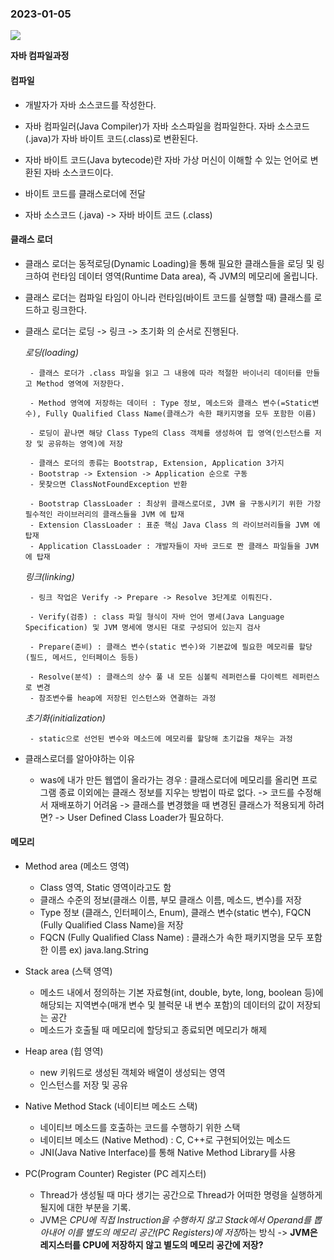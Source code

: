 ### 2023-01-05

![](https://goodgid.github.io/assets/img/java/Java-JVM_1.png)

<b>자바 컴파일과정</b>

#### 컴파일

 - 개발자가 자바 소스코드를 작성한다.
   
 - 자바 컴파일러(Java Compiler)가 자바 소스파일을 컴파일한다. 자바 소스코드(.java)가 자바 바이트 코드(.class)로 변환된다.
 
 - 자바 바이트 코드(Java bytecode)란 자바 가상 머신이 이해할 수 있는 언어로 변환된 자바 소스코드이다.

 - 바이트 코드를 클래스로더에 전달

 - 자바 소스코드 (.java) -> 자바 바이트 코드 (.class)

#### 클래스 로더

 - 클래스 로더는 동적로딩(Dynamic Loading)을 통해 필요한 클래스들을 로딩 및 링크하여 런타임 데이터 영역(Runtime Data area), 즉 JVM의 메모리에 올립니다.

 - 클래스 로더는 컴파일 타임이 아니라 런타임(바이트 코드를 실행할 때) 클래스를 로드하고 링크한다.

 - 클래스 로더는 로딩 -> 링크 -> 초기화 의 순서로 진행된다.

    *로딩(loading)*

        - 클래스 로더가 .class 파일을 읽고 그 내용에 따라 적절한 바이너리 데이터를 만들고 Method 영역에 저장한다.
        
        - Method 영역에 저장하는 데이터 : Type 정보, 메소드와 클래스 변수(=Static변수), Fully Qualified Class Name(클래스가 속한 패키지명을 모두 포함한 이름)

        - 로딩이 끝나면 해당 Class Type의 Class 객체를 생성하여 힙 영역(인스턴스를 저장 및 공유하는 영역)에 저장

        - 클래스 로더의 종류는 Bootstrap, Extension, Application 3가지
        - Bootstrap -> Extension -> Application 순으로 구동
        - 못찾으면 ClassNotFoundException 반환
        
        - Bootstrap ClassLoader : 최상위 클래스로더로, JVM 을 구동시키기 위한 가장 필수적인 라이브러리의 클래스들을 JVM 에 탑재
        - Extension ClassLoader : 표준 핵심 Java Class 의 라이브러리들을 JVM 에 탑재
        - Application ClassLoader : 개발자들이 자바 코드로 짠 클래스 파일들을 JVM 에 탑재

    *링크(linking)*

        - 링크 작업은 Verify -> Prepare -> Resolve 3단계로 이뤄진다.

        - Verify(검증) : class 파일 형식이 자바 언어 명세(Java Language Specification) 및 JVM 명세에 명시된 대로 구성되어 있는지 검사
        
        - Prepare(준비) : 클래스 변수(static 변수)와 기본값에 필요한 메모리를 할당 (필드, 메서드, 인터페이스 등등)
        
        - Resolve(분석) : 클래스의 상수 풀 내 모든 심볼릭 레퍼런스를 다이렉트 레퍼런스로 변경
        - 참조변수를 heap에 저장된 인스턴스와 연결하는 과정
    
    *초기화(initialization)*

        - static으로 선언된 변수와 메소드에 메모리를 할당해 초기값을 채우는 과정

 - 클래스로더를 알아야하는 이유
   - was에 내가 만든 웹앱이 올라가는 경우 : 클래스로더에 메모리를 올리면 프로그램 종료 이외에는 클래스 정보를 지우는 방법이 따로 없다.
    -> 코드를 수정해서 재배포하기 어려움 -> 클래스를 변경했을 때 변경된 클래스가 적용되게 하려면? -> User Defined Class Loader가 필요하다.

#### 메모리

 - Method area (메소드 영역)
   - Class 영역, Static 영역이라고도 함
   - 클래스 수준의 정보(클래스 이름, 부모 클래스 이름, 메소드, 변수)를 저장
   - Type 정보 (클래스, 인터페이스, Enum), 클래스 변수(static 변수), FQCN (Fully Qualified Class Name)을 저장
   - FQCN (Fully Qualified Class Name) : 클래스가 속한 패키지명을 모두 포함한 이름
        ex) java.lang.String

 - Stack area (스택 영역)
   - 메소드 내에서 정의하는 기본 자료형(int, double, byte, long, boolean 등)에 해당되는 지역변수(매개 변수 및 블럭문 내 변수 포함)의 데이터의 값이 저장되는 공간
   - 메소드가 호출될 때 메모리에 할당되고 종료되면 메모리가 해제

 - Heap area (힙 영역)
   - new 키워드로 생성된 객체와 배열이 생성되는 영역
   - 인스턴스를 저장 및 공유

 - Native Method Stack (네이티브 메소드 스택)  
   - 네이티브 메소드를 호출하는 코드를 수행하기 위한 스택
   - 네이티브 메소드 (Native Method) : C, C++로 구현되어있는 메소드
   - JNI(Java Native Interface)를 통해 Native Method Library를 사용

 - PC(Program Counter) Register (PC 레지스터)
   - Thread가 생성될 때 마다 생기는 공간으로 Thread가 어떠한 명령을 실행하게 될지에 대한 부분을 기록.
   - JVM은 *CPU에 직접 Instruction을 수행하지 않고 Stack에서 Operand를 뽑아내어 이를 별도의 메모리 공간(PC Registers)에 저장*하는 방식
    -> **JVM은 레지스터를 CPU에 저장하지 않고 별도의 메모리 공간에 저장?**
